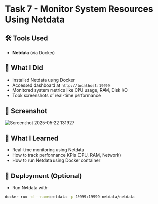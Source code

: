 # Task 7 - Monitor System Resources Using Netdata

## 🛠 Tools Used
- **Netdata** (via Docker)

## 🧪 What I Did
- Installed Netdata using Docker
- Accessed dashboard at `http://localhost:19999`
- Monitored system metrics like CPU usage, RAM, Disk I/O
- Took screenshots of real-time performance

## 📸 Screenshot
![Screenshot 2025-05-22 131927](https://github.com/user-attachments/assets/b4c24218-c1ce-4458-9323-315c6b80340d)


## 🧠 What I Learned
- Real-time monitoring using Netdata
- How to track performance KPIs (CPU, RAM, Network)
- How to run Netdata using Docker container

## 🔗 Deployment (Optional)
- Run Netdata with:
```bash
docker run -d --name=netdata -p 19999:19999 netdata/netdata
